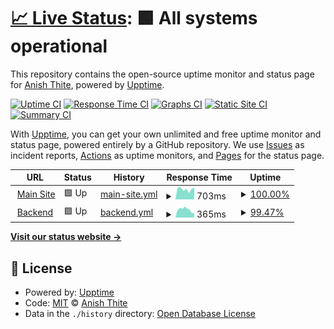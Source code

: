 # [📈 Live Status](https://DivaHQ.github.io/upptime): <!--live status--> **🟩 All systems operational**

This repository contains the open-source uptime monitor and status page for [Anish Thite](DivaHQ.github.io), powered by [Upptime](https://github.com/upptime/upptime).

[![Uptime CI](https://github.com/DivaHQ/upptime/workflows/Uptime%20CI/badge.svg)](https://github.com/DivaHQ/upptime/actions?query=workflow%3A%22Uptime+CI%22)
[![Response Time CI](https://github.com/DivaHQ/upptime/workflows/Response%20Time%20CI/badge.svg)](https://github.com/DivaHQ/upptime/actions?query=workflow%3A%22Response+Time+CI%22)
[![Graphs CI](https://github.com/DivaHQ/upptime/workflows/Graphs%20CI/badge.svg)](https://github.com/DivaHQ/upptime/actions?query=workflow%3A%22Graphs+CI%22)
[![Static Site CI](https://github.com/DivaHQ/upptime/workflows/Static%20Site%20CI/badge.svg)](https://github.com/DivaHQ/upptime/actions?query=workflow%3A%22Static+Site+CI%22)
[![Summary CI](https://github.com/DivaHQ/upptime/workflows/Summary%20CI/badge.svg)](https://github.com/DivaHQ/upptime/actions?query=workflow%3A%22Summary+CI%22)

With [Upptime](https://upptime.js.org), you can get your own unlimited and free uptime monitor and status page, powered entirely by a GitHub repository. We use [Issues](https://github.com/DivaHQ/upptime/issues) as incident reports, [Actions](https://github.com/DivaHQ/upptime/actions) as uptime monitors, and [Pages](https://DivaHQ.github.io/upptime) for the status page.

<!--start: status pages-->
<!-- This summary is generated by Upptime (https://github.com/upptime/upptime) -->
<!-- Do not edit this manually, your changes will be overwritten -->
<!-- prettier-ignore -->
| URL | Status | History | Response Time | Uptime |
| --- | ------ | ------- | ------------- | ------ |
| <img alt="" src="https://favicons.githubusercontent.com/diva.so" height="13"> [Main Site](https://diva.so) | 🟩 Up | [main-site.yml](https://github.com/DivaHQ/upptime/commits/HEAD/history/main-site.yml) | <details><summary><img alt="Response time graph" src="./graphs/main-site/response-time-week.png" height="20"> 703ms</summary><br><a href="https://DivaHQ.github.io/upptime/history/main-site"><img alt="Response time 710" src="https://img.shields.io/endpoint?url=https%3A%2F%2Fraw.githubusercontent.com%2FDivaHQ%2Fupptime%2FHEAD%2Fapi%2Fmain-site%2Fresponse-time.json"></a><br><a href="https://DivaHQ.github.io/upptime/history/main-site"><img alt="24-hour response time 702" src="https://img.shields.io/endpoint?url=https%3A%2F%2Fraw.githubusercontent.com%2FDivaHQ%2Fupptime%2FHEAD%2Fapi%2Fmain-site%2Fresponse-time-day.json"></a><br><a href="https://DivaHQ.github.io/upptime/history/main-site"><img alt="7-day response time 703" src="https://img.shields.io/endpoint?url=https%3A%2F%2Fraw.githubusercontent.com%2FDivaHQ%2Fupptime%2FHEAD%2Fapi%2Fmain-site%2Fresponse-time-week.json"></a><br><a href="https://DivaHQ.github.io/upptime/history/main-site"><img alt="30-day response time 767" src="https://img.shields.io/endpoint?url=https%3A%2F%2Fraw.githubusercontent.com%2FDivaHQ%2Fupptime%2FHEAD%2Fapi%2Fmain-site%2Fresponse-time-month.json"></a><br><a href="https://DivaHQ.github.io/upptime/history/main-site"><img alt="1-year response time 710" src="https://img.shields.io/endpoint?url=https%3A%2F%2Fraw.githubusercontent.com%2FDivaHQ%2Fupptime%2FHEAD%2Fapi%2Fmain-site%2Fresponse-time-year.json"></a></details> | <details><summary><a href="https://DivaHQ.github.io/upptime/history/main-site">100.00%</a></summary><a href="https://DivaHQ.github.io/upptime/history/main-site"><img alt="All-time uptime 100.00%" src="https://img.shields.io/endpoint?url=https%3A%2F%2Fraw.githubusercontent.com%2FDivaHQ%2Fupptime%2FHEAD%2Fapi%2Fmain-site%2Fuptime.json"></a><br><a href="https://DivaHQ.github.io/upptime/history/main-site"><img alt="24-hour uptime 100.00%" src="https://img.shields.io/endpoint?url=https%3A%2F%2Fraw.githubusercontent.com%2FDivaHQ%2Fupptime%2FHEAD%2Fapi%2Fmain-site%2Fuptime-day.json"></a><br><a href="https://DivaHQ.github.io/upptime/history/main-site"><img alt="7-day uptime 100.00%" src="https://img.shields.io/endpoint?url=https%3A%2F%2Fraw.githubusercontent.com%2FDivaHQ%2Fupptime%2FHEAD%2Fapi%2Fmain-site%2Fuptime-week.json"></a><br><a href="https://DivaHQ.github.io/upptime/history/main-site"><img alt="30-day uptime 100.00%" src="https://img.shields.io/endpoint?url=https%3A%2F%2Fraw.githubusercontent.com%2FDivaHQ%2Fupptime%2FHEAD%2Fapi%2Fmain-site%2Fuptime-month.json"></a><br><a href="https://DivaHQ.github.io/upptime/history/main-site"><img alt="1-year uptime 100.00%" src="https://img.shields.io/endpoint?url=https%3A%2F%2Fraw.githubusercontent.com%2FDivaHQ%2Fupptime%2FHEAD%2Fapi%2Fmain-site%2Fuptime-year.json"></a></details>
| <img alt="" src="https://favicons.githubusercontent.com/mk1.diva.so" height="13"> [Backend](https://mk1.diva.so:2053) | 🟩 Up | [backend.yml](https://github.com/DivaHQ/upptime/commits/HEAD/history/backend.yml) | <details><summary><img alt="Response time graph" src="./graphs/backend/response-time-week.png" height="20"> 365ms</summary><br><a href="https://DivaHQ.github.io/upptime/history/backend"><img alt="Response time 344" src="https://img.shields.io/endpoint?url=https%3A%2F%2Fraw.githubusercontent.com%2FDivaHQ%2Fupptime%2FHEAD%2Fapi%2Fbackend%2Fresponse-time.json"></a><br><a href="https://DivaHQ.github.io/upptime/history/backend"><img alt="24-hour response time 336" src="https://img.shields.io/endpoint?url=https%3A%2F%2Fraw.githubusercontent.com%2FDivaHQ%2Fupptime%2FHEAD%2Fapi%2Fbackend%2Fresponse-time-day.json"></a><br><a href="https://DivaHQ.github.io/upptime/history/backend"><img alt="7-day response time 365" src="https://img.shields.io/endpoint?url=https%3A%2F%2Fraw.githubusercontent.com%2FDivaHQ%2Fupptime%2FHEAD%2Fapi%2Fbackend%2Fresponse-time-week.json"></a><br><a href="https://DivaHQ.github.io/upptime/history/backend"><img alt="30-day response time 313" src="https://img.shields.io/endpoint?url=https%3A%2F%2Fraw.githubusercontent.com%2FDivaHQ%2Fupptime%2FHEAD%2Fapi%2Fbackend%2Fresponse-time-month.json"></a><br><a href="https://DivaHQ.github.io/upptime/history/backend"><img alt="1-year response time 344" src="https://img.shields.io/endpoint?url=https%3A%2F%2Fraw.githubusercontent.com%2FDivaHQ%2Fupptime%2FHEAD%2Fapi%2Fbackend%2Fresponse-time-year.json"></a></details> | <details><summary><a href="https://DivaHQ.github.io/upptime/history/backend">99.47%</a></summary><a href="https://DivaHQ.github.io/upptime/history/backend"><img alt="All-time uptime 99.85%" src="https://img.shields.io/endpoint?url=https%3A%2F%2Fraw.githubusercontent.com%2FDivaHQ%2Fupptime%2FHEAD%2Fapi%2Fbackend%2Fuptime.json"></a><br><a href="https://DivaHQ.github.io/upptime/history/backend"><img alt="24-hour uptime 100.00%" src="https://img.shields.io/endpoint?url=https%3A%2F%2Fraw.githubusercontent.com%2FDivaHQ%2Fupptime%2FHEAD%2Fapi%2Fbackend%2Fuptime-day.json"></a><br><a href="https://DivaHQ.github.io/upptime/history/backend"><img alt="7-day uptime 99.47%" src="https://img.shields.io/endpoint?url=https%3A%2F%2Fraw.githubusercontent.com%2FDivaHQ%2Fupptime%2FHEAD%2Fapi%2Fbackend%2Fuptime-week.json"></a><br><a href="https://DivaHQ.github.io/upptime/history/backend"><img alt="30-day uptime 99.88%" src="https://img.shields.io/endpoint?url=https%3A%2F%2Fraw.githubusercontent.com%2FDivaHQ%2Fupptime%2FHEAD%2Fapi%2Fbackend%2Fuptime-month.json"></a><br><a href="https://DivaHQ.github.io/upptime/history/backend"><img alt="1-year uptime 99.85%" src="https://img.shields.io/endpoint?url=https%3A%2F%2Fraw.githubusercontent.com%2FDivaHQ%2Fupptime%2FHEAD%2Fapi%2Fbackend%2Fuptime-year.json"></a></details>

<!--end: status pages-->

[**Visit our status website →**](https://DivaHQ.github.io/upptime)

## 📄 License

- Powered by: [Upptime](https://github.com/upptime/upptime)
- Code: [MIT](./LICENSE) © [Anish Thite](anishthite.github.io)
- Data in the `./history` directory: [Open Database License](https://opendatacommons.org/licenses/odbl/1-0/)
